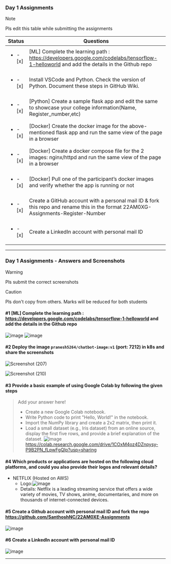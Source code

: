 ### Day 1 Assignments

> [!NOTE]
> Pls edit this table while submitting the assignments

| Status         | Questions     | 
|----------------|---------------|
| <ul><li>- [x] </li></ul> | [ML] Complete the learning path : https://developers.google.com/codelabs/tensorflow-1-helloworld and add the details in the Github repo |
| <ul><li>- [x] </li></ul> | Install VSCode and Python. Check the version of Python. Document these steps in GitHub Wiki. |
| <ul><li>- [x] </li></ul> | [Python] Create a sample flask app and edit the same to showcase your college information(Name, Register_number,etc) |
| <ul><li>- [x] </li></ul> | [Docker] Create the docker image for the above-mentioned flask app and run the same view of the page in a browser |
| <ul><li>- [x] </li></ul> | [Docker] Create a docker compose file for the 2 images: nginx/httpd and run the same view of the page in a browser |
| <ul><li>- [x] </li></ul> | [Docker] Pull one of the participant’s docker images and verify whether the app is running or not  |
| <ul><li>- [x] </li></ul> | Create a GitHub account with a personal mail ID & fork this repo and rename this in the format 22AM0XG-Assignments-Register-Number  |
| <ul><li>- [x] </li></ul> | Create a LinkedIn account with personal mail ID  |

***

### Day 1 Assignments - Answers and Screenshots

> [!WARNING]
> Pls submit the correct screenshots

> [!CAUTION]
> Pls don't copy from others. Marks will be reduced for both students

#### #1 [ML] Complete the learning path : https://developers.google.com/codelabs/tensorflow-1-helloworld and add the details in the Github repo
![image](https://github.com/user-attachments/assets/a9a447d0-a84d-419c-b97c-3047bdda7f94)
![image](https://github.com/user-attachments/assets/5e93b766-8e0f-4d1c-881f-a798892ad9a0)




#### #2 Deploy the image `pranesh5264/chatbot-image:v1` (port: 7212) in k8s and share the screenshots
![Screenshot (207)](https://github.com/user-attachments/assets/627fc97c-56a5-4c9b-ae82-f89b60fa67a5)

![Screenshot (210)](https://github.com/user-attachments/assets/eeee8e3a-7de4-40f7-bb32-ea9b2bb3a152)


#### #3 Provide a basic example of using Google Colab by following the given steps
> Add your answer here!
> - Create a new Google Colab notebook.
> - Write Python code to print "Hello, World!" in the notebook.
> - Import the NumPy library and create a 2x2 matrix, then print it.
> - Load a small dataset (e.g., Iris dataset) from an online source, display the first five rows, and provide a brief explanation of the dataset.
![image](https://github.com/user-attachments/assets/fb7add59-a670-446b-9dda-5802d222d0b3)
https://colab.research.google.com/drive/1COxM4oz4DZnpysy-P9B2PN_fLpwFgQIp?usp=sharing



#### #4 Which products or applications are hosted on the following cloud platforms, and could you also provide their logos and relevant details? 
- NETFLIX (Hosted on AWS)
  - Logo:![image](https://github.com/user-attachments/assets/7d9e7ad7-3f0b-4bde-adcf-d1e1fff1ef9a)
  - Details: Netflix is a leading streaming service that offers a wide variety of movies, TV shows, anime, documentaries, and more on thousands of internet-connected devices.
#### #5 Create a Github account with personal mail ID and fork the repo https://github.com/SanthoshNC/22AM0XE-Assignments
![image](https://github.com/user-attachments/assets/1a97aff0-5166-4a9e-a8cc-1142b37a2be1)

#### #6 Create a LinkedIn account with personal mail ID
![image](https://github.com/user-attachments/assets/5888124b-1a7d-4703-a343-64f01eacc0a3)


***
